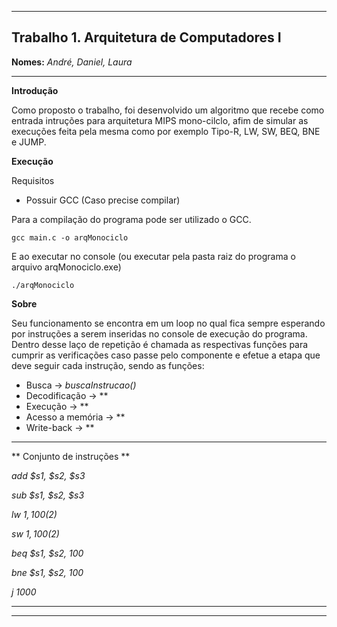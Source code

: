 ************************************************************************************
Trabalho 1. Arquitetura de Computadores I
-----------------------------------------


**Nomes:** *André, Daniel, Laura*
************************************************************************************

**Introdução**

  Como proposto o trabalho, foi desenvolvido um algoritmo que recebe como entrada intruções para arquitetura MIPS mono-cilclo, afim de simular as execuções feita pela mesma como por exemplo Tipo-R, LW, SW, BEQ, BNE e JUMP.


**Execução**

  Requisitos

  - Possuir GCC (Caso precise compilar)

  
Para a compilação do programa pode ser utilizado o GCC.
    
    gcc main.c -o arqMonociclo

  E ao executar no console (ou executar pela pasta raiz do programa o arquivo arqMonociclo.exe)

    ./arqMonociclo


**Sobre**

  Seu funcionamento se encontra em um loop no qual fica sempre esperando por instruções a serem inseridas no console de execução do programa. Dentro desse laço de repetição é chamada as respectivas funções para cumprir as verificações caso passe pelo componente e efetue a etapa que deve seguir cada instrução, sendo as funções:

  - Busca -> *buscaInstrucao()*
  - Decodificação -> **
  - Execução -> **
  - Acesso a memória -> **
  - Write-back -> **

---------------------------------

** Conjunto de instruções **

_add $s1, $s2, $s3_

_sub $s1, $s2, $s3_

_lw  $1, 100($2)_

_sw  $1, 100($2)_

_beq $s1, $s2, 100_

_bne $s1, $s2, 100_

_j 1000_

---------------------------------


************************************************************************************